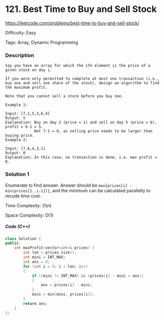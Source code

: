 # 121. Best Time to Buy and Sell Stock

<https://leetcode.com/problems/best-time-to-buy-and-sell-stock/>

Difficulty: Easy

Tags: Array, Dynamic Programming

### Description
```plain
Say you have an array for which the ith element is the price of a given stock on day i.

If you were only permitted to complete at most one transaction (i.e., buy one and sell one share of the stock), design an algorithm to find the maximum profit.

Note that you cannot sell a stock before you buy one.

Example 1:

Input: [7,1,5,3,6,4]
Output: 5
Explanation: Buy on day 2 (price = 1) and sell on day 5 (price = 6), profit = 6-1 = 5.
             Not 7-1 = 6, as selling price needs to be larger than buying price.
Example 2:

Input: [7,6,4,3,1]
Output: 0
Explanation: In this case, no transaction is done, i.e. max profit = 0.
```

### Solution 1
Enumerate to find answer. Answer should be `max{prices[i] - min(prices[1..i-1])}`, and the minimum can be calculated parallelly to recude time cost.

Time Complexity: $O(n)$

Space Complexity: $O(1)$

##### Code (C++)
```cpp
class Solution {
public:
    int maxProfit(vector<int>& prices) {
        int len = prices.size();
        int mini = INT_MAX;
        int ans = 0;
        for (int i = 0; i < len; i++)
        {
            if ((mini != INT_MAX) && (prices[i] - mini > ans))
            {
                ans = prices[i] - mini;
            }
            mini = min(mini, prices[i]);
        }
        return ans;
    }
};
```
